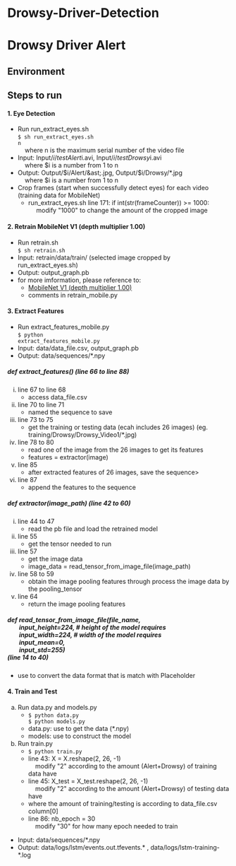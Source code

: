 # Drowsy-Driver-Detection

# Drowsy Driver Alert

## Environment

## Steps to run
#### 1. Eye Detection
* Run run_extract_eyes.sh<br>
<code>$ sh run_extract_eyes.sh n</code><br>
&nbsp;&nbsp;&nbsp;&nbsp;where n is the maximum serial number of the video file
* Input: Input/$i/testAlert$i.avi, Input/$i/testDrowsy$i.avi<br>
&nbsp;&nbsp;&nbsp;&nbsp;where $i is a number from 1 to n
* Output: Output/$i/Alert/&ast;.jpg, Output/$i/Drowsy/&ast;.jpg<br>
&nbsp;&nbsp;&nbsp;&nbsp;where $i is a number from 1 to n
* Crop frames (start when successfully detect eyes) for each video (training data for MobileNet)
	* run_extract_eyes.sh line 171: if int(str(frameCounter)) >= 1000:<br>
	&emsp; modify "1000" to change the amount of the cropped image

#### 2. Retrain MobileNet V1 (depth multiplier 1.00)
* Run retrain.sh <br>
<code>$ sh retrain.sh</code>
* Input: retrain/data/train/	(selected image cropped by run_extract_eyes.sh)
* Output: output_graph.pb
* for more imformation, please reference to:
	* [MobileNet V1 (depth multiplier 1.00)](https://www.tensorflow.org/hub/tutorials/image_retraining)
	* comments in retrain_mobile.py

#### 3. Extract Features
* Run extract_features_mobile.py<br>
<code>$ python extract_features_mobile.py</code>
* Input: data/data_file.csv, output_graph.pb
* Output: data/sequences/*.npy

##### def extract_features() (line 66 to line 88)
<ol style="list-style-type:lower-roman;">
<li>line 67 to line 68<ul><li>access data_file.csv</li></ul></li>
<li>line 70 to line 71<ul><li>named the sequence to save</li></ul></li>
<li>line 73 to 75<ul><li>get the training or testing data (ecah includes 26 images) (eg. training/Drowsy/Drowsy_Video1/*.jpg)</li></ul></li>
<li>line 78 to 80<ul><li>read one of the image from the 26 images to get its features</li><li>
features = extractor(image)</li></ul></li>
<li>line 85<ul><li>after extracted features of 26 images, save the sequence></li></ul></li>
<li>line 87<ul><li>append the features to the sequence</li></ul></li>
</ol>

##### def extractor(image_path) (line 42 to 60)
<ol style="list-style-type:lower-roman;">
  <li>line 44 to 47<ul><li>read the pb file and load the retrained model</li></ul></li>
  <li>line 55<ul><li>get the tensor needed to run</li></ul></li>
  <li>line 57<ul><li>get the image data</li><li>
  image_data = read_tensor_from_image_file(image_path)</li></ul></li>
  <li>line 58 to 59<ul><li>obtain the image pooling features through process the image data by the pooling_tensor</li></ul></li>
  <li>line 64<ul><li>return the image pooling features</li></ul></li>
</ol>

##### def read_tensor_from_image_file(file_name,<br>&nbsp;&nbsp;&nbsp;&nbsp;&nbsp;&nbsp;&nbsp;&nbsp;input_height=224, # height of the model requires<br>&nbsp;&nbsp;&nbsp;&nbsp;&nbsp;&nbsp;&nbsp;&nbsp;input_width=224,  # width of the model requires<br>&nbsp;&nbsp;&nbsp;&nbsp;&nbsp;&nbsp;&nbsp;&nbsp;input_mean=0,<br>&nbsp;&nbsp;&nbsp;&nbsp;&nbsp;&nbsp;&nbsp;&nbsp;input_std=255)<br>(line 14 to 40)
* use to convert the data format that is match with Placeholder
		
#### 4. Train and Test
<ol style="list-style-type:lower-alpha;">
  <li>Run data.py and models.py<ul>
  	<li><code>$ python data.py<br>$ python models.py</code></li>
    <li>data.py: use to get the data (&ast;.npy)</li>
    <li>models: use to construct the model</li>
  </ul></li>
  <li>Run train.py<ul>
  	<li><code>$ python train.py</code></li>
    <li>line 43: X = X.reshape(2, 26, -1)<br>&nbsp;&nbsp;&nbsp;&nbsp;modify "2" according to the amount (Alert+Drowsy) of training data have</li>
    <li>line 45: X_test = X_test.reshape(2, 26, -1)<br>&nbsp;&nbsp;&nbsp;&nbsp;modify "2" according to the amount (Alert+Drowsy) of testing data have</li>
    <li>where the amount of training/testing is according to data_file.csv column[0]</li>
    <li>line 86: nb_epoch = 30<br>&nbsp;&nbsp;&nbsp;&nbsp;modify "30" for how many epoch needed to train</li>
  </ul></li>
</ol>

* Input: data/sequences/&ast;.npy
* Output: data/logs/lstm/events.out.tfevents.* , data/logs/lstm-training-*.log
